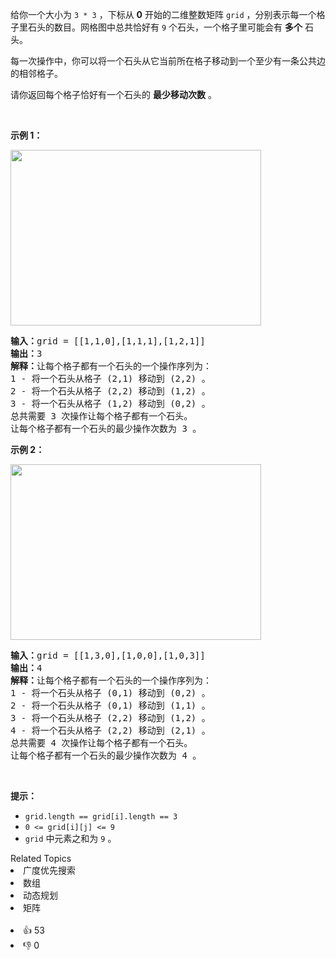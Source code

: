 <p>给你一个大小为 <code>3 * 3</code>&nbsp;，下标从 <strong>0</strong>&nbsp;开始的二维整数矩阵&nbsp;<code>grid</code>&nbsp;，分别表示每一个格子里石头的数目。网格图中总共恰好有&nbsp;<code>9</code>&nbsp;个石头，一个格子里可能会有 <strong>多个</strong>&nbsp;石头。</p>

<p>每一次操作中，你可以将一个石头从它当前所在格子移动到一个至少有一条公共边的相邻格子。</p>

<p>请你返回每个格子恰好有一个石头的 <strong>最少移动次数</strong>&nbsp;。</p>

<p>&nbsp;</p>

<p><strong class="example">示例 1：</strong></p>

<p><img alt="" src="https://assets.leetcode.com/uploads/2023/08/23/example1-3.svg" style="width: 401px; height: 281px;" /></p>

<pre>
<b>输入：</b>grid = [[1,1,0],[1,1,1],[1,2,1]]
<b>输出：</b>3
<b>解释：</b>让每个格子都有一个石头的一个操作序列为：
1 - 将一个石头从格子 (2,1) 移动到 (2,2) 。
2 - 将一个石头从格子 (2,2) 移动到 (1,2) 。
3 - 将一个石头从格子 (1,2) 移动到 (0,2) 。
总共需要 3 次操作让每个格子都有一个石头。
让每个格子都有一个石头的最少操作次数为 3 。
</pre>

<p><strong class="example">示例 2：</strong></p>

<p><img alt="" src="https://assets.leetcode.com/uploads/2023/08/23/example2-2.svg" style="width: 401px; height: 281px;" /></p>

<pre>
<b>输入：</b>grid = [[1,3,0],[1,0,0],[1,0,3]]
<b>输出：</b>4
<b>解释：</b>让每个格子都有一个石头的一个操作序列为：
1 - 将一个石头从格子 (0,1) 移动到 (0,2) 。
2 - 将一个石头从格子 (0,1) 移动到 (1,1) 。
3 - 将一个石头从格子 (2,2) 移动到 (1,2) 。
4 - 将一个石头从格子 (2,2) 移动到 (2,1) 。
总共需要 4 次操作让每个格子都有一个石头。
让每个格子都有一个石头的最少操作次数为 4 。
</pre>

<p>&nbsp;</p>

<p><strong>提示：</strong></p>

<ul> 
 <li><code>grid.length == grid[i].length == 3</code></li> 
 <li><code>0 &lt;= grid[i][j] &lt;= 9</code></li> 
 <li><code>grid</code>&nbsp;中元素之和为&nbsp;<code>9</code> 。</li> 
</ul>

<div><div>Related Topics</div><div><li>广度优先搜索</li><li>数组</li><li>动态规划</li><li>矩阵</li></div></div><br><div><li>👍 53</li><li>👎 0</li></div>